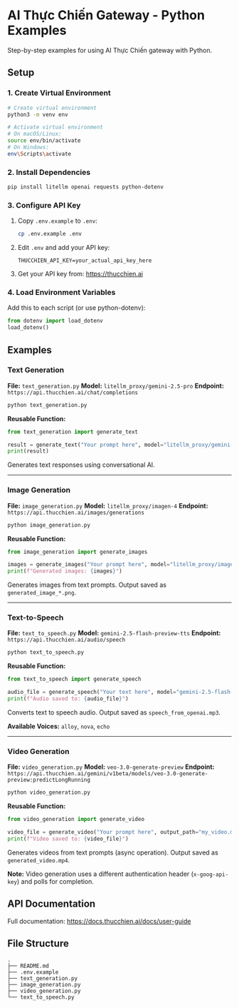 # AI Thực Chiến Gateway - Python Examples

Step-by-step examples for using AI Thực Chiến gateway with Python.

## Setup

### 1. Create Virtual Environment

```bash
# Create virtual environment
python3 -m venv env

# Activate virtual environment
# On macOS/Linux:
source env/bin/activate
# On Windows:
env\Scripts\activate
```

### 2. Install Dependencies

```bash
pip install litellm openai requests python-dotenv
```

### 3. Configure API Key

1. Copy `.env.example` to `.env`:
   ```bash
   cp .env.example .env
   ```

2. Edit `.env` and add your API key:
   ```
   THUCCHIEN_API_KEY=your_actual_api_key_here
   ```

3. Get your API key from: https://thucchien.ai

### 4. Load Environment Variables

Add this to each script (or use python-dotenv):
```python
from dotenv import load_dotenv
load_dotenv()
```

## Examples

### Text Generation
**File:** `text_generation.py`
**Model:** `litellm_proxy/gemini-2.5-pro`
**Endpoint:** `https://api.thucchien.ai/chat/completions`

```bash
python text_generation.py
```

**Reusable Function:**
```python
from text_generation import generate_text

result = generate_text("Your prompt here", model="litellm_proxy/gemini-2.5-pro")
print(result)
```

Generates text responses using conversational AI.

---

### Image Generation
**File:** `image_generation.py`
**Model:** `litellm_proxy/imagen-4`
**Endpoint:** `https://api.thucchien.ai/images/generations`

```bash
python image_generation.py
```

**Reusable Function:**
```python
from image_generation import generate_images

images = generate_images("Your prompt here", model="litellm_proxy/imagen-4", n=2)
print(f"Generated images: {images}")
```

Generates images from text prompts. Output saved as `generated_image_*.png`.

---

### Text-to-Speech
**File:** `text_to_speech.py`
**Model:** `gemini-2.5-flash-preview-tts`
**Endpoint:** `https://api.thucchien.ai/audio/speech`

```bash
python text_to_speech.py
```

**Reusable Function:**
```python
from text_to_speech import generate_speech

audio_file = generate_speech("Your text here", model="gemini-2.5-flash-preview-tts", voice="alloy")
print(f"Audio saved to: {audio_file}")
```

Converts text to speech audio. Output saved as `speech_from_openai.mp3`.

**Available Voices:** `alloy`, `nova`, `echo`

---

### Video Generation
**File:** `video_generation.py`
**Model:** `veo-3.0-generate-preview`
**Endpoint:** `https://api.thucchien.ai/gemini/v1beta/models/veo-3.0-generate-preview:predictLongRunning`

```bash
python video_generation.py
```

**Reusable Function:**
```python
from video_generation import generate_video

video_file = generate_video("Your prompt here", output_path="my_video.mp4")
print(f"Video saved to: {video_file}")
```

Generates videos from text prompts (async operation). Output saved as `generated_video.mp4`.

**Note:** Video generation uses a different authentication header (`x-goog-api-key`) and polls for completion.

## API Documentation

Full documentation: https://docs.thucchien.ai/docs/user-guide

## File Structure

```
.
├── README.md
├── .env.example
├── text_generation.py
├── image_generation.py
├── video_generation.py
└── text_to_speech.py
```